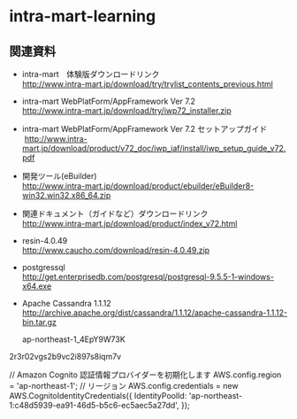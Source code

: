 # intra-mart-learning

## 関連資料  

* intra-mart　体験版ダウンロードリンク  
  <http://www.intra-mart.jp/download/try/trylist_contents_previous.html>
  
* intra-mart WebPlatForm/AppFramework Ver 7.2  
  <http://www.intra-mart.jp/download/try/iwp72_installer.zip>   
  
* intra-mart WebPlatForm/AppFramework Ver 7.2 セットアップガイド   
  <http://www.intra-mart.jp/download/product/v72_doc/iwp_iaf/install/iwp_setup_guide_v72.pdf>   
  
* 開発ツール(eBuilder)   
  <http://www.intra-mart.jp/download/product/ebuilder/eBuilder8-win32.win32.x86_64.zip>   
  
* 関連ドキュメント（ガイドなど）ダウンロードリンク   
  <http://www.intra-mart.jp/download/product/index_v72.html>  
  
* resin-4.0.49  
  <http://www.caucho.com/download/resin-4.0.49.zip>  
  
* postgressql  
  <http://get.enterprisedb.com/postgresql/postgresql-9.5.5-1-windows-x64.exe>  
  
* Apache Cassandra 1.1.12  
  <http://archive.apache.org/dist/cassandra/1.1.12/apache-cassandra-1.1.12-bin.tar.gz>
  
  ap-northeast-1_4EpY9W73K

2r3r02vgs2b9vc2i897s8iqm7v

// Amazon Cognito 認証情報プロバイダーを初期化します
AWS.config.region = 'ap-northeast-1'; // リージョン
AWS.config.credentials = new AWS.CognitoIdentityCredentials({
    IdentityPoolId: 'ap-northeast-1:c48d5939-ea91-46d5-b5c6-ec5aec5a27dd',
});
